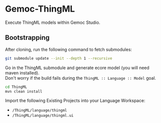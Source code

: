 # Gemoc-ThingML

Execute ThingML models within Gemoc Studio.

## Bootstrapping

After cloning, run the following command to fetch submodules:

```bash
git submodule update --init --depth 1 --recursive
```

Go in the ThingML submodule and generate ecore model (you will need maven
installed).  
Don't worry if the build fails during the `ThingML :: Language :: Model` goal.

```bash
cd ThingML
mvn clean install
```

Import the following Existing Projects into your Language Workspace:

- `/ThingML/language/thingml`
- `/ThingML/language/thingml.ui`
